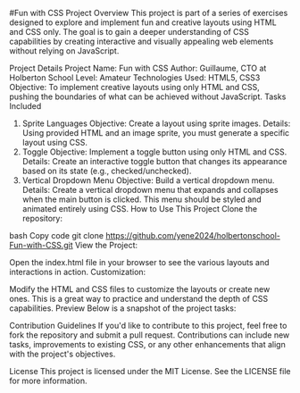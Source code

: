 #Fun with CSS
Project Overview
This project is part of a series of exercises designed to explore and implement fun and creative layouts using HTML and CSS only. The goal is to gain a deeper understanding of CSS capabilities by creating interactive and visually appealing web elements without relying on JavaScript.

Project Details
Project Name: Fun with CSS
Author: Guillaume, CTO at Holberton School
Level: Amateur
Technologies Used: HTML5, CSS3
Objective: To implement creative layouts using only HTML and CSS, pushing the boundaries of what can be achieved without JavaScript.
Tasks Included
1. Sprite Languages
Objective: Create a layout using sprite images.
Details: Using provided HTML and an image sprite, you must generate a specific layout using CSS.
2. Toggle
Objective: Implement a toggle button using only HTML and CSS.
Details: Create an interactive toggle button that changes its appearance based on its state (e.g., checked/unchecked).
3. Vertical Dropdown Menu
Objective: Build a vertical dropdown menu.
Details: Create a vertical dropdown menu that expands and collapses when the main button is clicked. This menu should be styled and animated entirely using CSS.
How to Use This Project
Clone the repository:

bash
Copy code
git clone <https://github.com/yene2024/holbertonschool-Fun-with-CSS.git>
View the Project:

Open the index.html file in your browser to see the various layouts and interactions in action.
Customization:

Modify the HTML and CSS files to customize the layouts or create new ones. This is a great way to practice and understand the depth of CSS capabilities.
Preview
Below is a snapshot of the project tasks:


Contribution Guidelines
If you'd like to contribute to this project, feel free to fork the repository and submit a pull request. Contributions can include new tasks, improvements to existing CSS, or any other enhancements that align with the project's objectives.

License
This project is licensed under the MIT License. See the LICENSE file for more information.
